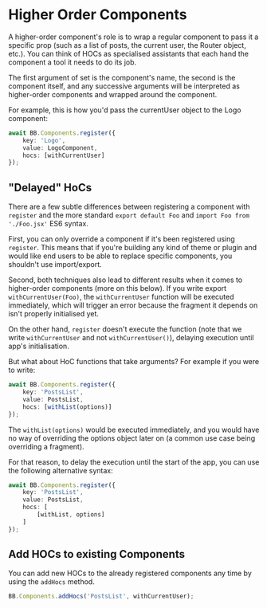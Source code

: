 # Higher Order Components

A higher-order component's role is to wrap a regular component to pass it a specific prop \(such as a list of posts, the current user, the Router object, etc.\). You can think of HOCs as specialised assistants that each hand the component a tool it needs to do its job.

The first argument of set is the component's name, the second is the component itself, and any successive arguments will be interpreted as higher-order components and wrapped around the component.

For example, this is how you'd pass the currentUser object to the Logo component:

```typescript
await BB.Components.register({
    key: 'Logo',
    value: LogoComponent,
    hocs: [withCurrentUser]
});
```

## "Delayed" HoCs

There are a few subtle differences between registering a component with `register` and the more standard `export default Foo` and `import Foo from './Foo.jsx'` ES6 syntax.

First, you can only override a component if it's been registered using `register`. This means that if you're building any kind of theme or plugin and would like end users to be able to replace specific components, you shouldn't use import/export.

Second, both techniques also lead to different results when it comes to higher-order components \(more on this below\). If you write export `withCurrentUser(Foo)`, the `withCurrentUser` function will be executed immediately, which will trigger an error because the fragment it depends on isn't properly initialised yet.

On the other hand, `register` doesn't execute the function \(note that we write `withCurrentUser` and not `withCurrentUser()`\), delaying execution until app's initialisation.

But what about HoC functions that take arguments? For example if you were to write:

```typescript
await BB.Components.register({
    key: 'PostsList',
    value: PostsList,
    hocs: [withList(options)]
});
```

The `withList(options)` would be executed immediately, and you would have no way of overriding the options object later on \(a common use case being overriding a fragment\).

For that reason, to delay the execution until the start of the app, you can use the following alternative syntax:

```typescript
await BB.Components.register({
    key: 'PostsList',
    value: PostsList,
    hocs: [
        [withList, options]
    ]
});
```

## Add HOCs to existing Components

You can add new HOCs to the already registered components any time by using the `addHocs` method.

```typescript
BB.Components.addHocs('PostsList', withCurrentUser);
```



